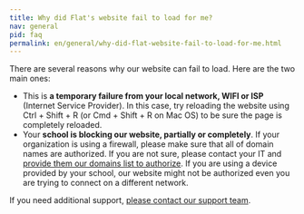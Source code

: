 ```yaml
---
title: Why did Flat's website fail to load for me?
nav: general
pid: faq
permalink: en/general/why-did-flat-website-fail-to-load-for-me.html
---
```


There are several reasons why our website can fail to load. Here are the two main ones:

* This is **a temporary failure from your local network, WIFI or ISP** (Internet Service Provider). In this case, try reloading the website using Ctrl + Shift + R (or Cmd + Shift + R on Mac OS) to be sure the page is completely reloaded.
* Your **school is blocking our website, partially or completely**. If your organization is using a firewall, please make sure that all of domain names are authorized. If you are not sure, please contact your IT and [provide them our domains list to authorize](/help/en/general/data-infrastructure.html#domain-names). If you are using a device provided by your school, our website might not be authorized even you are trying to connect on a different network.

If you need additional support, [please contact our support team](/help/support).